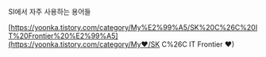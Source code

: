 SI에서 자주 사용하는 용어들

 [https://yoonka.tistory.com/category/My%E2%99%A5/SK%20C%26C%20IT%20Frontier%20%E2%99%A5](https://yoonka.tistory.com/category/My♥/SK C%26C IT Frontier ♥) 

